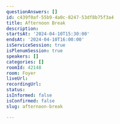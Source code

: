 ```yaml
---
questionAnswers: []
id: c439f0af-55b9-4a0c-8247-53df8b75f3a4
title: Afternoon Break
description: 
startsAt: '2024-04-10T15:30:00'
endsAt: '2024-04-10T16:00:00'
isServiceSession: true
isPlenumSession: true
speakers: []
categories: []
roomId: 42148
room: Foyer
liveUrl: 
recordingUrl: 
status: 
isInformed: false
isConfirmed: false
slug: afternoon-break

---
```

